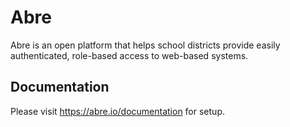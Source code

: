 # Abre

Abre is an open platform that helps school districts provide easily authenticated, role-based access to web-based systems.

## Documentation

Please visit <a href="https://abre.io/documentation" target="_blank">https://abre.io/documentation</a> for setup.